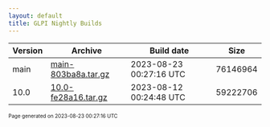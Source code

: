 ```yaml
---
layout: default
title: GLPI Nightly Builds
---
```


Version|Archive|Build date|Size
---|---|---|---
main|[main-803ba8a.tar.gz](main-803ba8a.tar.gz)|2023-08-23 00:27:16 UTC|76146964
10.0|[10.0-fe28a16.tar.gz](10.0-fe28a16.tar.gz)|2023-08-12 00:24:48 UTC|59222706

<font size="1">Page generated on 2023-08-23 00:27:16 UTC</font>
